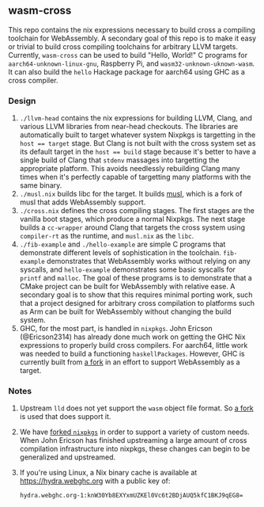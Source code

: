 wasm-cross
---

This repo contains the nix expressions necessary to build cross a
compiling toolchain for WebAssembly. A secondary goal of this repo is
to make it easy or trivial to build cross compiling toolchains for
arbitrary LLVM targets. Currently, `wasm-cross` can be used to build
"Hello, World!" C programs for `aarch64-unknown-linux-gnu`, Raspberry
Pi, and `wasm32-unknown-uknown-wasm`. It can also build the `hello`
Hackage package for aarch64 using GHC as a cross compiler.

### Design

1. `./llvm-head` contains the nix expressions for building LLVM,
   Clang, and various LLVM libraries from near-head checkouts. The
   libraries are automatically built to target whatever system Nixpkgs
   is targetting in the `host == target` stage. But Clang is not built
   with the cross system set as its default target in the `host ==
   build` stage because it's better to have a single build of Clang
   that `stdenv` massages into targetting the appropriate
   platform. This avoids needlessly rebuilding Clang many times when
   it's perfectly capable of targetting many platforms with the same
   binary.
2. `./musl.nix` builds libc for the target. It builds
   [musl](https://github.com/WebGHC/musl), which is a fork of musl
   that adds WebAssembly support.
3. `./cross.nix` defines the cross compiling stages. The first stages
   are the vanilla boot stages, which produce a normal Nixpkgs. The
   next stage builds a `cc-wrapper` around Clang that targets the
   cross system using `compiler-rt` as the runtime, and `musl.nix` as
   the `libc`.
4. `./fib-example` and `./hello-example` are simple C programs that
   demonstrate different levels of sophistication in the
   toolchain. `fib-example` demonstrates that WebAssembly works
   without relying on any syscalls, and `hello-example` demonstrates
   some basic syscalls for `printf` and `malloc`. The goal of these
   programs is to demonstrate that a CMake project can be built for
   WebAssembly with relative ease. A secondary goal is to show that
   this requires minimal porting work, such that a project designed
   for arbitrary cross compilation to platforms such as Arm can be
   built for WebAssembly without changing the build system.
5. GHC, for the most part, is handled in `nixpkgs`. John Ericson
   (@Ericson2314) has already done much work on getting the GHC Nix
   expressions to properly build cross compilers. For aarch64, little
   work was needed to build a functioning `haskellPackages`. However,
   GHC is currently built from
   [a fork](https://github.com/WebGHC/ghc/tree/WebGHC) in an effort to
   support WebAssembly as a target.

### Notes

1. Upstream `lld` does not yet support the `wasm` object file
   format. So [a fork](https://github.com/WebAssembly/lld/tree/wasm)
   is used that does support it.
2. We have
   [forked `nixpkgs`](https://github.com/WebGHC/nixpkgs/tree/wasm-cross)
   in order to support a variety of custom needs. When John Ericson
   has finished upstreaming a large amount of cross compilation
   infrastructure into nixpkgs, these changes can begin to be
   generalized and upstreamed.
3. If you're using Linux, a Nix binary cache is available at
   https://hydra.webghc.org with a public key of:

   `hydra.webghc.org-1:knW30Yb8EXYxmUZKEl0Vc6t2BDjAUQ5kfC1BKJ9qEG8=`
